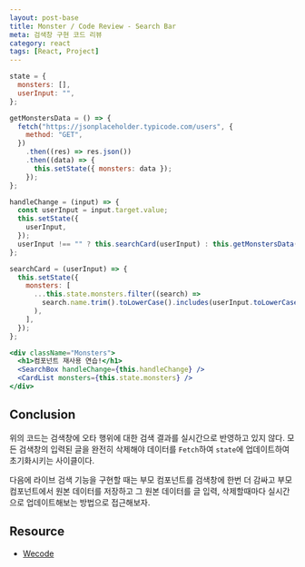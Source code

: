 ```yaml
---
layout: post-base
title: Monster / Code Review - Search Bar
meta: 검색창 구현 코드 리뷰
category: react
tags: [React, Project]
---
```

```jsx
state = {
  monsters: [],
  userInput: "",
};

getMonstersData = () => {
  fetch("https://jsonplaceholder.typicode.com/users", {
    method: "GET",
  })
    .then((res) => res.json())
    .then((data) => {
      this.setState({ monsters: data });
    });
};

handleChange = (input) => {
  const userInput = input.target.value;
  this.setState({
    userInput,
  });
  userInput !== "" ? this.searchCard(userInput) : this.getMonstersData();
};

searchCard = (userInput) => {
  this.setState({
    monsters: [
      ...this.state.monsters.filter((search) =>
        search.name.trim().toLowerCase().includes(userInput.toLowerCase())
      ),
    ],
  });
};
```

```jsx
<div className="Monsters">
  <h1>컴포넌트 재사용 연습!</h1>
  <SearchBox handleChange={this.handleChange} />
  <CardList monsters={this.state.monsters} />
</div>
```

## Conclusion

위의 코드는 검색창에 오타 행위에 대한 검색 결과를 실시간으로 반영하고 있지 않다. 모든 검색창의 입력된 글을 완전히 삭제해야 데이터를 `Fetch`하여 `state`에 업데이트하여 초기화시키는 사이클이다.

다음에 라이브 검색 기능을 구현할 때는 부모 컴포넌트를 검색창에 한번 더 감싸고 부모 컴포넌트에서 원본 데이터를 저장하고 그 원본 데이터를 글 입력, 삭제할때마다 실시간으로 업데이트해보는 방법으로 접근해보자.

## Resource

- [Wecode](www.wecode.co.kr)
